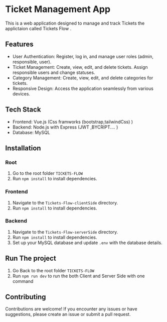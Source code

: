 # Ticket Management App

This is a web application designed to manage and track Tickets  the applictaion called Tickets Flow .

## Features

- User Authentication: Register, log in, and manage user roles (admin, responsible, user).
- Ticket Management: Create, view, edit, and delete tickets. Assign responsible users and change statuses.
- Category Management: Create, view, edit, and delete categories for tickets.
- Responsive Design: Access the application seamlessly from various devices.

## Tech Stack

- Frontend: Vue.js (Css framworks (bootstrap,tailwindCss) )
- Backend: Node.js with Express (JWT ,BYCRIPT.... )
- Database: MySQL

## Installation

### Root 

1. Go to the root folder `TICKETS-FLOW` 
2. Run `npm install` to install dependencies.

### Frontend

1. Navigate to the `Tickets-Flow-clientSide` directory.
2. Run `npm install` to install dependencies.

### Backend

1. Navigate to the `Tickets-Flow-serverSide` directory.
2. Run `npm install` to install dependencies.
3. Set up your MySQL database and update `.env` with the database details.

## Run The project 

1. Go Back to the root folder `TICKETS-FLOW` 
2. Run `npm run dev` to run  the both Client and Server Side with one command 


## Contributing

Contributions are welcome! If you encounter any issues or have suggestions, please create an issue or submit a pull request.
<!-- 
## License

This project is licensed under the [MIT License](LICENSE). -->
